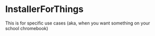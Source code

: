 # InstallerForThings
This is for specific use cases (aka, when you want something on your school chromebook)

